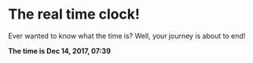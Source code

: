 # The real time clock!

Ever wanted to know what the time is? Well, your journey is about to end!

**The time is Dec 14, 2017, 07:39**